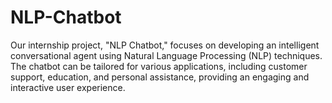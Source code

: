 # NLP-Chatbot
Our internship project, "NLP Chatbot," focuses on developing an intelligent conversational agent using Natural Language Processing (NLP) techniques. The chatbot can be tailored for various applications, including customer support, education, and personal assistance, providing an engaging and interactive user experience.
